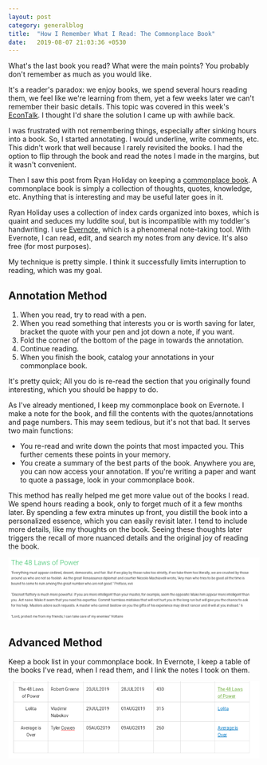 ```yaml
---
layout: post
category: generalblog
title:  "How I Remember What I Read: The Commonplace Book"
date:   2019-08-07 21:03:36 +0530
---
```


What's the last book you read? What were the main points? You probably don't remember as much as you would like.

It's a reader's paradox: we enjoy books, we spend several hours reading them, we feel like we're learning from them, yet a few weeks later we can't remember their basic details. This topic was covered in this week's [EconTalk](http://www.econtalk.org/andy-matuschak-on-books-and-learning/). I thought I'd share the solution I came up with awhile back.

I was frustrated with not remembering things, especially after sinking hours into a book. So, I started annotating. I would underline, write comments, etc. This didn't work that well because I rarely revisited the books. I had the option to flip through the book and read the notes I made in the margins, but it wasn't convenient.

Then I saw this post from Ryan Holiday on keeping a [commonplace book](https://ryanholiday.net/how-and-why-to-keep-a-commonplace-book/). A commonplace book is simply a collection of thoughts, quotes, knowledge, etc. Anything that is interesting and may be useful later goes in it.

Ryan Holiday uses a collection of index cards organized into boxes, which is quaint and seduces my luddite soul, but is incompatible with my toddler's handwriting. I use [Evernote](http://www.evernote.com), which is a phenomenal note-taking tool. With Evernote, I can read, edit, and search my notes from any device. It's also free (for most purposes).

My technique is pretty simple. I think it successfully limits interruption to reading, which was my goal.

## Annotation Method

1. When you read, try to read with a pen. 
2. When you read something that interests you or is worth saving for later, bracket the quote with your pen and jot down a note, if you want. 
3. Fold the corner of the bottom of the page in towards the annotation.
4. Continue reading. 
5. When you finish the book, catalog your annotations in your commonplace book.

It's pretty quick; All you do is re-read the section that you originally found interesting, which you should be happy to do.

As I've already mentioned, I keep my commonplace book on Evernote. I make a note for the book, and fill the contents with the quotes/annotations and page numbers. This may seem tedious, but it's not that bad. It serves two main functions:
- You re-read and write down the points that most impacted you. This further cements these points in your memory.
- You create a summary of the best parts of the book. Anywhere you are, you can now access your annotation. If you're writing a paper and want to quote a passage, look in your commonplace book. 

This method has really helped me get more value out of the books I read. We spend hours reading a book, only to forget much of it a few months later. By spending a few extra minutes up front, you distill the book into a personalized essence, which you can easily revisit later. I tend to include more details, like my thoughts on the book. Seeing these thoughts later triggers the recall of more nuanced details and the original joy of reading the book.

![Post example](/assets/entry_example.png)

## Advanced Method

Keep a book list in your commonplace book. In Evernote, I keep a table of the books I've read, when I read them, and I link the notes I took on them.

![Book list](/assets/booklist.png)
